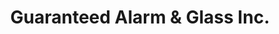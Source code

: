 ---
title: "Guaranteed Alarm & Glass Inc."
url: /brooklyn/guaranteed-alarm-and-glass-inc/
shop: car repair
---